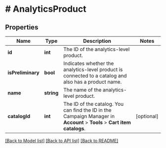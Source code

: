 # # AnalyticsProduct

## Properties

Name | Type | Description | Notes
------------ | ------------- | ------------- | -------------
**id** | **int** | The ID of the analytics-level product. | 
**isPreliminary** | **bool** | Indicates whether the analytics-level product is connected to a catalog and also has a product name. | 
**name** | **string** | The name of the analytics-level product. | 
**catalogId** | **int** | The ID of the catalog. You can find the ID in the Campaign Manager in **Account** &gt; **Tools** &gt; **Cart item catalogs**. | [optional] 

[[Back to Model list]](../../README.md#documentation-for-models) [[Back to API list]](../../README.md#documentation-for-api-endpoints) [[Back to README]](../../README.md)


